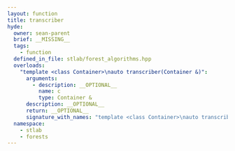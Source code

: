 ```yaml
---
layout: function
title: transcriber
hyde:
  owner: sean-parent
  brief: __MISSING__
  tags:
    - function
  defined_in_file: stlab/forest_algorithms.hpp
  overloads:
    "template <class Container>\nauto transcriber(Container &)":
      arguments:
        - description: __OPTIONAL__
          name: c
          type: Container &
      description: __OPTIONAL__
      return: __OPTIONAL__
      signature_with_names: "template <class Container>\nauto transcriber(Container & c)"
  namespace:
    - stlab
    - forests
---
```

